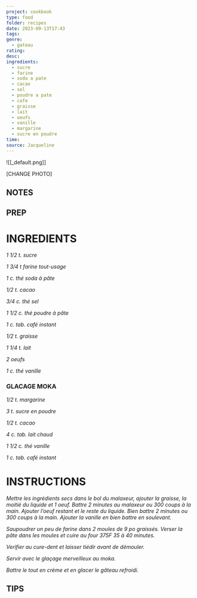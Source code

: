 ```yaml
---
project: cookbook
type: food
folder: recipes
date: 2023-09-13T17:43
tags: 
genre:
  - gateau
rating: 
desc: 
ingredients:
  - sucre
  - farine
  - soda a pate
  - cacao
  - sel
  - poudre a pate
  - cafe
  - graisse
  - lait
  - oeufs
  - vanille
  - margarine
  - sucre en poudre
time: 
source: Jacqueline
---
```


![[_default.png]]

[CHANGE PHOTO]


## NOTES




## PREP


# INGREDIENTS

_1 1/2 t. sucre_

_1 3/4 t farine tout-usage_

_1 c. thé soda à pâte_

_1/2 t. cacao_

_3/4 c. thé sel_

_1 1/2 c. thé poudre à pâte_

_1 c. tab. café instant_

_1/2 t. graisse_

_1 1/4 t. lait_

_2 oeufs_

_1 c. thé vanille_


### GLACAGE MOKA

_1/2 t. margarine_

_3 t. sucre en poudre_

_1/2 t. cacao_

_4 c. tab. lait chaud_

_1 1/2 c. thé vanille_

_1 c. tab. café instant_

# INSTRUCTIONS

_Mettre les ingrédients secs dans le bol du_
_malaxeur, ajouter la graisse, la moitié du liquide_
_et 1 oeuf. Battre 2 minutes au malaxeur_
_ou 300 coups à la main. Ajouter l’oeuf restant_
_et le reste du liquide. Bien battre 2 minutes_
_ou 300 coups à la main. Ajouter la vanille en_
_bien battre en soulevant._

_Saupoudrer un peu de farine dans 2 moules_
_de 9 po graissés. Verser la pâte dans les moules_
_et cuire au four 375F 35 à 40 minutes._

_Verifier au cure-dent et laisser tiédir avant de_
_démouler._

_Servir avec le glaçage merveilleux au moka._

_Battre le tout en crème et en glacer le gâteau_
_refroidi._




## TIPS



